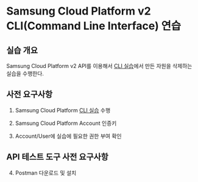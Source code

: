 # Samsung Cloud Platform v2 CLI(Command Line Interface) 연습

## 실습 개요

Samsung Cloud Platform v2 API를 이용해서 [CLI 실습](./cli.md)에서 만든 자원을 삭제하는 실습을 수행한다.

## 사전 요구사항

1. Samsung Cloud Platform [CLI 실습](./cli.md) 수행

2. Samsung Cloud Platform Account 인증키

3. Account/User에 실습에 필요한 권한 부여 확인


## API 테스트 도구 사전 요구사항
4. Postman 다운로드 및 설치